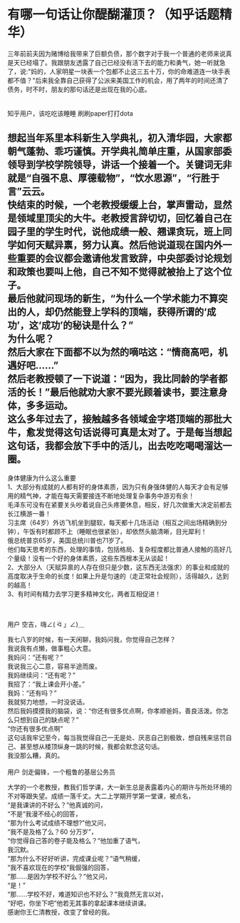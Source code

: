 有哪一句话让你醍醐灌顶？（知乎话题精华）
===

三年前前夫因为赌博给我带来了巨额负债，那个数字对于我一个普通的老师来说真是天已经塌了。我跟朋友透露了自己已经没有活下去的能力和勇气，她一听就急了，说:"妈的，人家明星一块表一个包都不止这三五十万，你的命难道连一块手表都不值？"后来我全靠自己获得了公派来美国工作的机会，用了两年的时间还清了债务，时不时，朋友的那句话还是出现在我的心底。<br>
<br>
<br>
 知乎用户，该吃吃该睡睡 刷刷paper打打dota<br>

想起当年系里本科新生入学典礼，初入清华园，大家都朝气蓬勃、乖巧谨慎。开学典礼简单庄重，从国家部委领导到学校学院领导，讲话一个接着一个。关键词无非就是“自强不息、厚德载物”，“饮水思源”，“行胜于言”云云。<br>
快结束的时候，一个老教授缓缓上台，掌声雷动，显然是领域里顶尖的大牛。老教授言辞切切，回忆着自己在园子里的学生时代，说他成绩一般、翘课贪玩，班上同学如何天赋异禀，努力认真。然后他说道现在国内外一些重要的会议都会邀请他发言致辞，中央部委讨论规划和政策也要叫上他，自己不知不觉得就被抬上了这个位子。<br>
最后他就问现场的新生，“为什么一个学术能力不算突出的人，却仍然能登上学科的顶端，获得所谓的‘成功’，这‘成功’的秘诀是什么？”<br>
为什么呢？<br>
然后大家在下面都不以为然的嘀咕这：“情商高吧，机遇好吧……”<br>
然后老教授顿了一下说道：“因为，我比同龄的学者都活的长！”最后他就劝大家不要光顾着读书，要注意身体，多多运动。<br>
这么多年过去了，接触越多各领域金字塔顶端的那批大牛，愈发觉得这句话说得可真是太对了。于是每当想起这句话，我都会放下手中的活儿，出去吃吃喝喝溜达一圈。<br>
--------------------------------------------------------------------------------------------------------------------------
身体健康为什么这么重要<br>
1、大部分有成就的人都有好的身体素质，因为只有身强体健的人每天才会有足够用的精气神，才能在每天需要接连不断地处理复杂事务中游刃有余！<br>
毛泽东可没有在紧要关头吵着说自己头疼要休息，相反，好几次做重大决定前都去长江横游一番！<br>
习主席（64岁）外访飞机坐到腿软，每天都十几场活动（相互之间出场精确到分钟），午饭有时都顾不上（睡眠也很紧张），却依然头脑清晰，目光犀利！<br>
俄总统普京65岁，美国总统川普也71岁了。<br>
他们每天思考的东西，处理的事情，包括格局、复杂程度都比普通人接触的高好几个量级！没有一个好的身体素质，这些东西根本无从谈起！<br>
2、大部分人（天赋异禀的人存在但只是少数，这东西无法强求）的事业和成就的高度取决于生命的长度！如果上升是匀速的（走正常社会规则），活得越久，达到的越高！<br>
3、有时间有精力去学习更多精神文化，两者互相促进！<br>
<br><br>

用户   空吉，嗨∠( ᐛ 」∠)＿<br>

我七八岁的时候，有一天闲聊，我妈问我，你觉得自己怎样？<br>
我说我有点懒，做事粗心大意。<br>
我妈问：“还有呢？”<br>
我说我三心二意，容易半途而废。<br>
我妈继续问：“还有呢？”<br>
我招了：“我上课会开小差。”<br>
我妈：“还有吗？”<br>
我就努力地想，一时没说话。<br>
然后我妈摸摸我的脑袋，说：“你还有很多优点啊，你孝顺爸妈，善良活泼。你怎么只想到自己的缺点呢？”<br>
“你还有很多优点啊”<br>
这句话我牢记至今，每当我觉得自己一无是处、厌恶自己到极致，想自残来惩罚自己、甚至想从楼顶纵身一跳的时候，我都会默念这句话。<br>
我没那么糟，真的。<br>
<br>
 用户  剑走偏锋，一个粗鲁的基层公务员<br>

大学的一个老教授，教我们哲学课，大一新生总是表露着内心的期许与所处环境的不对等跟失望。成绩一落千丈。大二上学期开学第一堂课，被点名，<br>
“是我课讲的不好么？”他真诚的问，<br>
“不是”我漫不经心的回答，<br>
“那为什么考试成绩不理想?"他又问，<br>
“我不是及格了么？60 分万岁”，<br>
“你觉得自己答的卷子能及格么？”他加重了语气，<br>
我沉默。<br>
“那为什么不好好听讲，完成课业呢？”语气稍缓，<br>
“我不喜欢现在的学校”我倔强的回答，<br>
“那……是因为学校不好么？”他又问，<br>
“是！”<br>
“那……学校不好，难道知识也不好么？”我竟然无言以对，<br>
“好吧，你坐下吧”他若无其事的拿起课本继续讲课。<br>
感谢你王仁清教授，改变了曾经的我。<br>